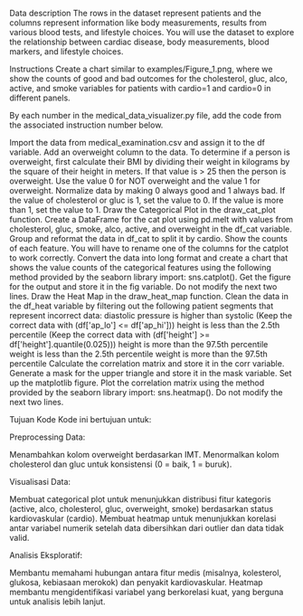 Data description
The rows in the dataset represent patients and the columns represent information like body measurements, results from various blood tests, and lifestyle choices. You will use the dataset to explore the relationship between cardiac disease, body measurements, blood markers, and lifestyle choices.

Instructions
Create a chart similar to examples/Figure_1.png, where we show the counts of good and bad outcomes for the cholesterol, gluc, alco, active, and smoke variables for patients with cardio=1 and cardio=0 in different panels.

By each number in the medical_data_visualizer.py file, add the code from the associated instruction number below.

Import the data from medical_examination.csv and assign it to the df variable.
Add an overweight column to the data. To determine if a person is overweight, first calculate their BMI by dividing their weight in kilograms by the square of their height in meters. If that value is > 25 then the person is overweight. Use the value 0 for NOT overweight and the value 1 for overweight.
Normalize data by making 0 always good and 1 always bad. If the value of cholesterol or gluc is 1, set the value to 0. If the value is more than 1, set the value to 1.
Draw the Categorical Plot in the draw_cat_plot function.
Create a DataFrame for the cat plot using pd.melt with values from cholesterol, gluc, smoke, alco, active, and overweight in the df_cat variable.
Group and reformat the data in df_cat to split it by cardio. Show the counts of each feature. You will have to rename one of the columns for the catplot to work correctly.
Convert the data into long format and create a chart that shows the value counts of the categorical features using the following method provided by the seaborn library import: sns.catplot().
Get the figure for the output and store it in the fig variable.
Do not modify the next two lines.
Draw the Heat Map in the draw_heat_map function.
Clean the data in the df_heat variable by filtering out the following patient segments that represent incorrect data:
	diastolic pressure is higher than systolic (Keep the correct data with (df['ap_lo'] <= df['ap_hi']))
	height is less than the 2.5th percentile (Keep the correct data with (df['height'] >= df['height'].quantile(0.025)))
	height is more than the 97.5th percentile
	weight is less than the 2.5th percentile
	weight is more than the 97.5th percentile
Calculate the correlation matrix and store it in the corr variable.
Generate a mask for the upper triangle and store it in the mask variable.
Set up the matplotlib figure.
Plot the correlation matrix using the method provided by the seaborn library import: sns.heatmap().
Do not modify the next two lines.

Tujuan Kode
Kode ini bertujuan untuk:

Preprocessing Data:

Menambahkan kolom overweight berdasarkan IMT.
Menormalkan kolom cholesterol dan gluc untuk konsistensi (0 = baik, 1 = buruk).


Visualisasi Data:

Membuat categorical plot untuk menunjukkan distribusi fitur kategoris (active, alco, cholesterol, gluc, overweight, smoke) berdasarkan status kardiovaskular (cardio).
Membuat heatmap untuk menunjukkan korelasi antar variabel numerik setelah data dibersihkan dari outlier dan data tidak valid.


Analisis Eksploratif:

Membantu memahami hubungan antara fitur medis (misalnya, kolesterol, glukosa, kebiasaan merokok) dan penyakit kardiovaskular.
Heatmap membantu mengidentifikasi variabel yang berkorelasi kuat, yang berguna untuk analisis lebih lanjut.

